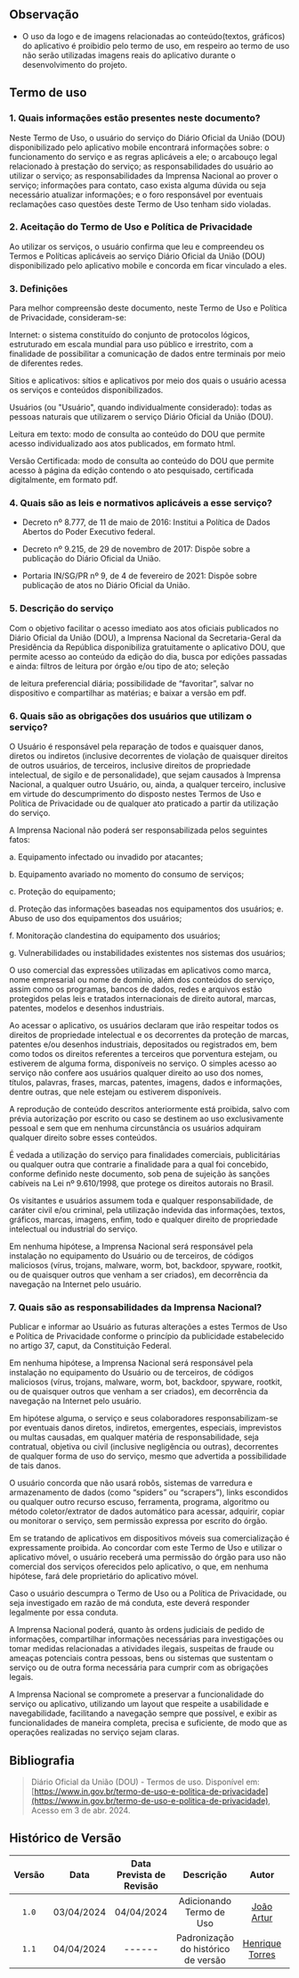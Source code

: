 ## <a>Observação</a>

* O uso da logo e de imagens relacionadas ao conteúdo(textos, gráficos) do aplicativo é proibidio pelo termo de uso, em respeiro ao termo de uso não serão utilizadas imagens reais do aplicativo durante o desenvolvimento do projeto.

## <a>Termo de uso</a>

### 1. Quais informações estão presentes neste documento?

Neste Termo de Uso, o usuário do serviço do Diário Oficial da União (DOU) disponibilizado pelo aplicativo mobile encontrará informações sobre: o funcionamento do serviço e as regras aplicáveis a ele; o arcabouço legal relacionado à prestação do serviço; as responsabilidades do usuário ao utilizar o serviço; as responsabilidades da Imprensa Nacional ao prover o serviço; informações para contato, caso exista alguma dúvida ou seja necessário atualizar informações; e o foro responsável por eventuais reclamações caso questões deste Termo de Uso tenham sido violadas.

### 2. Aceitação do Termo de Uso e Política de Privacidade

Ao utilizar os serviços, o usuário confirma que leu e compreendeu os Termos e Políticas aplicáveis ao serviço Diário Oficial da União (DOU) disponibilizado pelo aplicativo mobile e concorda em ficar vinculado a eles.

### 3. Definições

Para melhor compreensão deste documento, neste Termo de Uso e Política de Privacidade, consideram-se:

Internet: o sistema constituído do conjunto de protocolos lógicos, estruturado em escala mundial para uso público e irrestrito, com a finalidade de possibilitar a comunicação de dados entre terminais por meio de diferentes redes.

Sítios e aplicativos: sítios e aplicativos por meio dos quais o usuário acessa os serviços e conteúdos disponibilizados.

Usuários (ou "Usuário", quando individualmente considerado): todas as pessoas naturais que utilizarem o serviço Diário Oficial da União (DOU).

Leitura em texto: modo de consulta ao conteúdo do DOU que permite acesso individualizado aos atos publicados, em formato html.

Versão Certificada: modo de consulta ao conteúdo do DOU que permite acesso à página da edição contendo o ato pesquisado, certificada digitalmente, em formato pdf.
### 4. Quais são as leis e normativos aplicáveis a esse serviço?

- Decreto nº 8.777, de 11 de maio de 2016: Institui a Política de Dados Abertos do Poder Executivo federal.

- Decreto nº 9.215, de 29 de novembro de 2017: Dispõe sobre a publicação do Diário Oficial da União.

- Portaria IN/SG/PR nº 9, de 4 de fevereiro de 2021: Dispõe sobre publicação de atos no Diário Oficial da União.

### 5. Descrição do serviço

Com o objetivo facilitar o acesso imediato aos atos oficiais publicados no Diário Oficial da União (DOU), a Imprensa Nacional da Secretaria-Geral da Presidência da República disponibiliza gratuitamente o aplicativo DOU, que permite acesso ao conteúdo da edição do dia, busca por edições passadas e ainda: filtros de leitura por órgão e/ou tipo de ato; seleção

de leitura preferencial diária; possibilidade de “favoritar”, salvar no dispositivo e compartilhar as matérias; e baixar a versão em pdf.
### 6. Quais são as obrigações dos usuários que utilizam o serviço?

O Usuário é responsável pela reparação de todos e quaisquer danos, diretos ou indiretos (inclusive decorrentes de violação de quaisquer direitos de outros usuários, de terceiros, inclusive direitos de propriedade intelectual, de sigilo e de personalidade), que sejam causados à Imprensa Nacional, a qualquer outro Usuário, ou, ainda, a qualquer terceiro, inclusive em virtude do descumprimento do disposto nestes Termos de Uso e Política de Privacidade ou de qualquer ato praticado a partir da utilização do serviço.

A Imprensa Nacional não poderá ser responsabilizada pelos seguintes fatos:

a. Equipamento infectado ou invadido por atacantes;

b. Equipamento avariado no momento do consumo de serviços;

c. Proteção do equipamento;

d. Proteção das informações baseadas nos equipamentos dos usuários; e. Abuso de uso dos equipamentos dos usuários;

f. Monitoração clandestina do equipamento dos usuários;

g. Vulnerabilidades ou instabilidades existentes nos sistemas dos usuários;

O uso comercial das expressões utilizadas em aplicativos como marca, nome empresarial ou nome de domínio, além dos conteúdos do serviço, assim como os programas, bancos de dados, redes e arquivos estão protegidos pelas leis e tratados internacionais de direito autoral, marcas, patentes, modelos e desenhos industriais.

Ao acessar o aplicativo, os usuários declaram que irão respeitar todos os direitos de propriedade intelectual e os decorrentes da proteção de marcas, patentes e/ou desenhos industriais, depositados ou registrados em, bem como todos os direitos referentes a terceiros que porventura estejam, ou estiverem de alguma forma, disponíveis no serviço. O simples acesso ao serviço não confere aos usuários qualquer direito ao uso dos nomes, títulos, palavras, frases, marcas, patentes, imagens, dados e informações, dentre outras, que nele estejam ou estiverem disponíveis.

A reprodução de conteúdo descritos anteriormente está proibida, salvo com prévia autorização por escrito ou caso se destinem ao uso exclusivamente pessoal e sem que em nenhuma circunstância os usuários adquiram qualquer direito sobre esses conteúdos.

É vedada a utilização do serviço para finalidades comerciais, publicitárias ou qualquer outra que contrarie a finalidade para a qual foi concebido, conforme definido neste documento, sob pena de sujeição às sanções cabíveis na Lei nº 9.610/1998, que protege os direitos autorais no Brasil.

Os visitantes e usuários assumem toda e qualquer responsabilidade, de caráter civil e/ou criminal, pela utilização indevida das informações, textos, gráficos, marcas, imagens, enfim, todo e qualquer direito de propriedade intelectual ou industrial do serviço.

Em nenhuma hipótese, a Imprensa Nacional será responsável pela instalação no equipamento do Usuário ou de terceiros, de códigos maliciosos (vírus, trojans, malware, worm, bot, backdoor, spyware, rootkit, ou de quaisquer outros que venham a ser criados), em decorrência da navegação na Internet pelo usuário.

### 7. Quais são as responsabilidades da Imprensa Nacional?

Publicar e informar ao Usuário as futuras alterações a estes Termos de Uso e Política de Privacidade conforme o princípio da publicidade estabelecido no artigo 37, caput, da Constituição Federal.

Em nenhuma hipótese, a Imprensa Nacional será responsável pela instalação no equipamento do Usuário ou de terceiros, de códigos maliciosos (vírus, trojans, malware, worm, bot, backdoor, spyware, rootkit, ou de quaisquer outros que venham a ser criados), em decorrência da navegação na Internet pelo usuário.

Em hipótese alguma, o serviço e seus colaboradores responsabilizam-se por eventuais danos diretos, indiretos, emergentes, especiais, imprevistos ou multas causadas, em qualquer matéria de responsabilidade, seja contratual, objetiva ou civil (inclusive negligência ou outras), decorrentes de qualquer forma de uso do serviço, mesmo que advertida a possibilidade de tais danos.

O usuário concorda que não usará robôs, sistemas de varredura e armazenamento de dados (como “spiders” ou “scrapers”), links escondidos ou qualquer outro recurso escuso, ferramenta, programa, algoritmo ou método coletor/extrator de dados automático para acessar, adquirir, copiar ou monitorar o serviço, sem permissão expressa por escrito do órgão.

Em se tratando de aplicativos em dispositivos móveis sua comercialização é expressamente proibida. Ao concordar com este Termo de Uso e utilizar o aplicativo móvel, o usuário receberá uma permissão do órgão para uso não comercial dos serviços oferecidos pelo aplicativo, o que, em nenhuma hipótese, fará dele proprietário do aplicativo móvel.

Caso o usuário descumpra o Termo de Uso ou a Política de Privacidade, ou seja investigado em razão de má conduta, este deverá responder legalmente por essa conduta.

A Imprensa Nacional poderá, quanto às ordens judiciais de pedido de informações, compartilhar informações necessárias para investigações ou tomar medidas relacionadas a atividades ilegais, suspeitas de fraude ou ameaças potenciais contra pessoas, bens ou sistemas que sustentam o serviço ou de outra forma necessária para cumprir com as obrigações legais.

A Imprensa Nacional se compromete a preservar a funcionalidade do serviço ou aplicativo, utilizando um layout que respeite a usabilidade e navegabilidade, facilitando a navegação sempre que possível, e exibir as funcionalidades de maneira completa, precisa e suficiente, de modo que as operações realizadas no serviço sejam claras.

## <a>Bibliografia</a>

> Diário Oficial da União (DOU) - Termos de uso. Disponível em: [https://www.in.gov.br/termo-de-uso-e-politica-de-privacidade](https://www.in.gov.br/termo-de-uso-e-politica-de-privacidade), Acesso em 3 de abr. 2024.

## <a>Histórico de Versão</a>
|Versão|Data|Data Prevista de Revisão|Descrição|Autor|Revisor|
| :------: | :----------: |:-----------: | :-----------: | :---------: |:---------: |
|`1.0`|03/04/2024|04/04/2024|Adicionando Termo de Uso | [João Artur](https://github.com/joao-artl)|[Diego Sousa](https://github.com/DiegoSousaLeite)|
|`1.1`| 04/04/2024 | ------ | Padronização do histórico de versão | [Henrique Torres](https://github.com/henriqtorresl) | ------ |